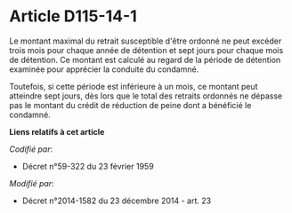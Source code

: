 # Article D115-14-1

Le montant maximal du retrait susceptible d'être ordonné ne peut excéder trois mois pour chaque année de détention et sept
jours pour chaque mois de détention. Ce montant est calculé au regard de la période de détention examinée pour apprécier la
conduite du condamné. 

Toutefois, si cette période est inférieure à un mois, ce montant peut atteindre sept jours, dès lors que le total des
retraits ordonnés ne dépasse pas le montant du crédit de réduction de peine dont a bénéficié le condamné.

**Liens relatifs à cet article**

_Codifié par_:

  - Décret n°59-322 du 23 février 1959

_Modifié par_:

  - Décret n°2014-1582 du 23 décembre 2014 - art. 23
